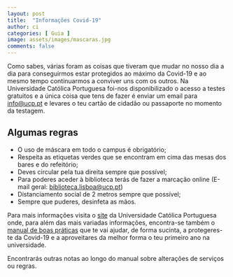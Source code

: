 ```yaml
---
layout: post
title:  "Informações Covid-19"
author: ci
categories: [ Guia ]
image: assets/images/mascaras.jpg
comments: false
---
```

Como sabes, várias foram as coisas que tiveram que mudar no nosso dia a dia para conseguirmos estar protegidos ao máximo da Covid-19 e ao mesmo tempo continuarmos a conviver uns com os outros. Na Universidade Católica Portuguesa foi-nos disponibilizado o acesso a testes gratuitos e a única coisa que tens de fazer é enviar um email para info@ucp.pt e levares o teu cartão de cidadão ou passaporte no momento da testagem.

## Algumas regras

* O uso de máscara em todo o campus é obrigatório;
* Respeita as etiquetas verdes que se encontram em cima das mesas dos bares e do refeitório;
* Deves circular pela tua direita sempre que possível;
* Para poderes aceder à biblioteca terás de fazer a marcação online (E-mail geral: biblioteca.lisboa@ucp.pt)
* Distanciamento social de 2 metros sempre que possível;
* Sempre que puderes, desinfeta as mãos.

Para mais informações visita o [site](https://www.ucp.pt/pt-pt) da Universidade Católica Portuguesa onde, para além das mais variadas informações, encontra-se também o [manual de boas práticas](https://www.ucp.pt/pt-pt/covid-19) que te vai ajudar, de forma sucinta, a protegeres-te da Covid-19 e a aproveitares da melhor forma o teu primeiro ano na universidade.

Encontrarás outras notas ao longo do manual sobre alterações de serviços ou regras.
